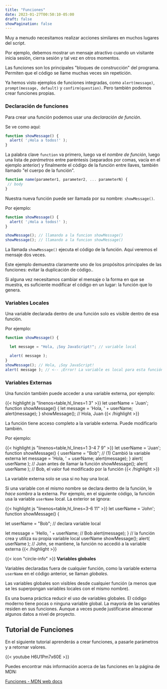 ```yaml
---
title: "Funciones"
date: 2023-01-27T00:50:10-05:00
draft: false
showPagination: false
---
```


Muy a menudo necesitamos realizar acciones similares en muchos lugares del script.

Por ejemplo, debemos mostrar un mensaje atractivo cuando un visitante inicia sesión, cierra sesión y tal vez en otros momentos.

Las funciones son los principales "bloques de construcción" del programa. Permiten que el código se llame muchas veces sin repetición.

Ya hemos visto ejemplos de funciones integradas, como `alert(message)`, `prompt(message, default)` y `confirm(question)`. Pero también podemos crear funciones propias.

### Declaración de funciones

Para crear una función podemos usar una *declaración de función*.

Se ve como aquí:

```js
function showMessage() {
  alert( '¡Hola a todos!' );
}
```

La palabra clave `function` va primero, luego va el *nombre de función*,  luego una lista de *parámetros* entre paréntesis (separados por comas, vacía en el ejemplo anterior) y finalmente el código de la función entre llaves, también llamado "el cuerpo de la función".

```js
function name(parameter1, parameter2, ... parameterN) {
 // body
}
```

Nuestra nueva función puede ser llamada por su nombre: `showMessage()`.

Por ejemplo:

```js run
function showMessage() {
  alert( '¡Hola a todos!' );
}

showMessage(); // llamando a la funcion showMessage()
showMessage(); // llamando a la funcion showMessage()
```

La llamada `showMessage()` ejecuta el código de la función. Aquí veremos el mensaje dos veces.

Este ejemplo demuestra claramente uno de los propósitos principales de las funciones: evitar la duplicación de código..

Si alguna vez necesitamos cambiar el mensaje o la forma en que se muestra, es suficiente modificar el código en un lugar: la función que lo genera.

### Variables Locales

Una variable declarada dentro de una función solo es visible dentro de esa función.

Por ejemplo:

```js run
function showMessage() {

  let message = "Hola, ¡Soy JavaScript!"; // variable local

  alert( message );
}
showMessage(); // Hola, ¡Soy JavaScript!
alert( message ); // <-- ¡Error! La variable es local para esta función
```

### Variables Externas

Una función también puede acceder a una variable externa, por ejemplo:

{{< highlight js "linenos=table,hl_lines=1 3" >}}
let userName = 'Juan';
function showMessage() {
  let message = 'Hola, ' + userName;
  alert(message);
}
showMessage(); // Hola, Juan
{{< /highlight >}}


La función tiene acceso completo a la variable externa. Puede modificarlo también.

Por ejemplo:

<!-- FIX -->

{{< highlight js "linenos=table,hl_lines=1 3-4 7 9" >}}
let userName = 'Juan';
function showMessage() {
  userName = "Bob"; // (1) Cambió la variable externa
  let message = 'Hola, ' + userName;
  alert(message);
}
alert( userName ); // Juan antes de llamar la función
showMessage();
alert( userName ); // Bob, el valor fué modificado por la función
{{< /highlight >}}

La variable externa solo se usa si no hay una local.

Si una variable con el mismo nombre se declara dentro de la función, le *hace sombra* a la externa. Por ejemplo, en el siguiente código, la función usa la variable `userName` local. La exterior se ignora:

{{< highlight js "linenos=table,hl_lines=3-6 11" >}}
let userName = 'John';
function showMessage() {

  let userName = "Bob"; // declara variable local

  let message = 'Hello, ' + userName; // Bob
  alert(message);
}
// la función crea y utiliza su propia variable local userName
showMessage();
alert( userName ); // John, se mantiene, la función no accedió a la variable externa
{{< /highlight >}}

<div class="flex flex-col px-4 py-2 mb-8 text-base rounded-md bg-primary-100 dark:bg-primary-900">
  <div style="gap: 1rem;" class="flex items-center ltr:pr-3 rtl:pl-3 text-primary-400">
    <span>{{< icon "circle-info" >}}</span>
    <b>Variables globales</b>
  </div>
  <span class="dark:text-neutral-300">

Variables declaradas fuera de cualquier función, como la variable externa `userName` en el código anterior, se llaman *globales*.

Las variables globales son visibles desde cualquier función (a menos que se les superpongan variables locales con el mismo nombre).

Es una buena práctica reducir el uso de variables globales. El código moderno tiene pocas o ninguna variable global. La mayoría de las variables residen en sus funciones. Aunque a veces puede justificarse almacenar algunos datos a nivel de proyecto.
  </span>
</div>

## Tutorial de Funciones

En el siguiente tutorial aprenderás a crear funciones, a pasarle parámetros y a retornar valores.

{{< youtube H6U1Pm7x60E >}}

Puedes encontrar más información acerca de las funciones en la página de MDN:

[Funciones - MDN web docs](https://developer.mozilla.org/es/docs/Web/JavaScript/Guide/Functions)

